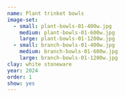 ```yaml
---
name: Plant trinket bowls
image-set:
  - small: plant-bowls-01-400w.jpg
    medium: plant-bowls-01-600w.jpg
    large: plant-bowls-01-1200w.jpg
  - small: branch-bowls-01-400w.jpg
    medium: branch-bowls-01-600w.jpg
    large: branch-bowls-01-1200w.jpg
clay: white stoneware
year: 2024
order: 1
show: yes
---
```

